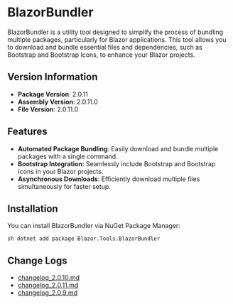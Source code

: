 # BlazorBundler

BlazorBundler is a utility tool designed to simplify the process of bundling multiple packages, particularly for Blazor applications. This tool allows you to download and bundle essential files and dependencies, such as Bootstrap and Bootstrap Icons, to enhance your Blazor projects.

## Version Information
- **Package Version**: 2.0.11
- **Assembly Version**: 2.0.11.0
- **File Version**: 2.0.11.0

## Features

- **Automated Package Bundling**: Easily download and bundle multiple packages with a single command.
- **Bootstrap Integration**: Seamlessly include Bootstrap and Bootstrap Icons in your Blazor projects.
- **Asynchronous Downloads**: Efficiently download multiple files simultaneously for faster setup.

## Installation

You can install BlazorBundler via NuGet Package Manager:

`sh
dotnet add package Blazor.Tools.BlazorBundler
`

## Change Logs
- [changelog_2.0.10.md](https://github.com/xmione/Blazor.Tools/blob/master/Blazor.Tools.BlazorBundler/changelog_2.0.10.md)
- [changelog_2.0.11.md](https://github.com/xmione/Blazor.Tools/blob/master/Blazor.Tools.BlazorBundler/changelog_2.0.11.md)
- [changelog_2.0.9.md](https://github.com/xmione/Blazor.Tools/blob/master/Blazor.Tools.BlazorBundler/changelog_2.0.9.md)

